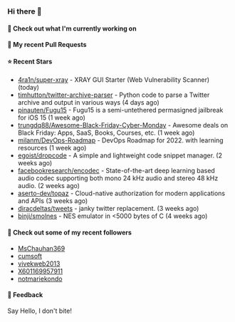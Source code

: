 ### Hi there 👋

#### 👷 Check out what I'm currently working on

#### 🔨 My recent Pull Requests


#### ⭐ Recent Stars

- [4ra1n/super-xray](https://github.com/4ra1n/super-xray) - XRAY GUI Starter (Web Vulnerability Scanner) (today)
- [timhutton/twitter-archive-parser](https://github.com/timhutton/twitter-archive-parser) - Python code to parse a Twitter archive and output in various ways (4 days ago)
- [pinauten/Fugu15](https://github.com/pinauten/Fugu15) - Fugu15 is a semi-untethered permasigned jailbreak for iOS 15 (1 week ago)
- [trungdq88/Awesome-Black-Friday-Cyber-Monday](https://github.com/trungdq88/Awesome-Black-Friday-Cyber-Monday) - Awesome deals on Black Friday: Apps, SaaS, Books, Courses, etc. (1 week ago)
- [milanm/DevOps-Roadmap](https://github.com/milanm/DevOps-Roadmap) - DevOps Roadmap for 2022. with learning resources (1 week ago)
- [egoist/dropcode](https://github.com/egoist/dropcode) - A simple and lightweight code snippet manager. (2 weeks ago)
- [facebookresearch/encodec](https://github.com/facebookresearch/encodec) - State-of-the-art deep learning based audio codec supporting both mono 24 kHz audio and stereo 48 kHz audio. (2 weeks ago)
- [aserto-dev/topaz](https://github.com/aserto-dev/topaz) - Cloud-native authorization for modern applications and APIs (3 weeks ago)
- [diracdeltas/tweets](https://github.com/diracdeltas/tweets) - janky twitter replacement. (3 weeks ago)
- [binji/smolnes](https://github.com/binji/smolnes) - NES emulator in &lt;5000 bytes of C (4 weeks ago)

#### 👯 Check out some of my recent followers

- [MsChauhan369](https://github.com/MsChauhan369)
- [cumsoft](https://github.com/cumsoft)
- [vivekweb2013](https://github.com/vivekweb2013)
- [X601169957911](https://github.com/X601169957911)
- [notmariekondo](https://github.com/notmariekondo)

#### 💬 Feedback

Say Hello, I don't bite!